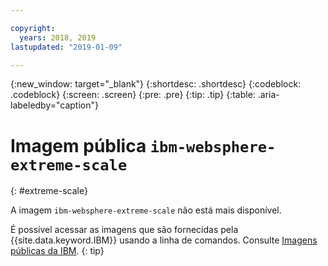 ```yaml
---

copyright:
  years: 2018, 2019
lastupdated: "2019-01-09"

---
```


{:new_window: target="_blank"}
{:shortdesc: .shortdesc}
{:codeblock: .codeblock}
{:screen: .screen}
{:pre: .pre}
{:tip: .tip}
{:table: .aria-labeledby="caption"}

# Imagem pública `ibm-websphere-extreme-scale`
{: #extreme-scale}

A imagem `ibm-websphere-extreme-scale` não está mais disponível.

É possível acessar as imagens que são fornecidas pela {{site.data.keyword.IBM}} usando a linha de comandos. Consulte [Imagens públicas da IBM](/docs/services/Registry/registry_public_images.html#public_images).
{: tip}

